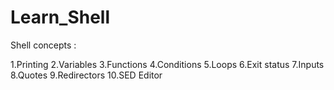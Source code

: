 # Learn_Shell

Shell concepts :

1.Printing
2.Variables
3.Functions
4.Conditions
5.Loops
6.Exit status
7.Inputs
8.Quotes
9.Redirectors
10.SED Editor